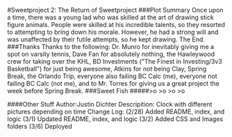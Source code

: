 #Sweetproject 2: The Return of Sweetproject
###Plot Summary
Once upon a time, there was a young lad who was skilled at the art of drawing stick figure animals.  People were skilled at his incredible talents, so they resorted to attempting to bring down his morale.  However, he had a strong will and was unaffected by their futile attempts, so he kept drawing.  The End.
###Thanks
Thanks to the following: Dr. Munro for inevitably giving me a spot on varsity tennis, Dave Fan for absolutely nothing, the Hawleywood crew for taking over the KHL, BD Investments ("The Finest in Investing/3v3 Basketball") for just being awesome, Atkins for not being Clay, Spring Break, the Orlando Trip, everyone also failing BC Calc (me), everyone not failing BC Calc (not me), and to Mr. Torres for giving us a great project the week before Spring Break.
###Sweet Fish
#####>o >o >o >o


####Other Stuff
Author:Justin Dichter
Descripition: Clock with different pictures depending on time
Change Log:
(2/28) Added README, index, and logic
(3/1) Updated README, index, and logic
(3/2) Added CSS and Images folders
(3/6) Deployed
